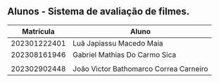 ## Alunos - Sistema de avaliação de filmes.
|Matrícula | Aluno |
| -- | -- |
| 202301222401  | Luã Japiassu Macedo Maia  |
| 202308161946  | Gabriel Mathias Do Carmo Sica |
|   |   |
| 202302902448 | João Victor Bathomarco Correa Carneiro |
